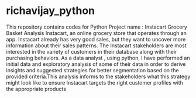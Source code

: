 # richavijay_python
This repository contains codes for Python
Project name : Instacart Grocery Basket Analysis
Instacart, an online grocery store that operates through an app. Instacart already has very good sales, but they want to uncover more information about their sales patterns. The Instacart stakeholders are most interested in the variety of customers in their database along with their purchasing behaviors. As a data analyst , using python, I have performed an initial data and exploratory analysis of some of their data in order to derive insights and suggested strategies for better segmentation based on the provided criteria.This analysis informs to the stakeholders what this strategy might look like to ensure Instacart targets the right customer profiles with the appropriate products

